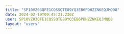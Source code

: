```yaml
---
title: "SP10VZ03QFE1CQSSQTE89YQ3EB6PDHZZNKEQJMQD8"
date: 2024-02-19T09:45:21.230Z
user: SP10VZ03QFE1CQSSQTE89YQ3EB6PDHZZNKEQJMQD8
layout: "users"
---
```

    